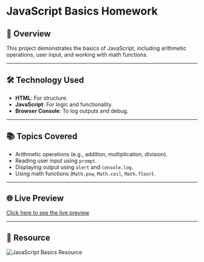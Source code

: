 # JavaScript Basics Homework

## 📖 Overview
This project demonstrates the basics of JavaScript, including arithmetic operations, user input, and working with math functions. 

---

## 🛠️ Technology Used
- **HTML**: For structure.
- **JavaScript**: For logic and functionality.
- **Browser Console**: To log outputs and debug.

---

## 📚 Topics Covered
- Arithmetic operations (e.g., addition, multiplication, division).
- Reading user input using `prompt`.
- Displaying output using `alert` and `console.log`.
- Using math functions (`Math.pow`, `Math.ceil`, `Math.floor`).

---

## 🌐 Live Preview
[Click here to see the live preview](https://07asn.github.io/Javascript-basic/)

---

## 📸 Resource
![JavaScript Basics Resource](https://drive.google.com/uc?export=view&id=1GNPtVUq4soDJrRK78h_GFOUrrWOXvGjw)
